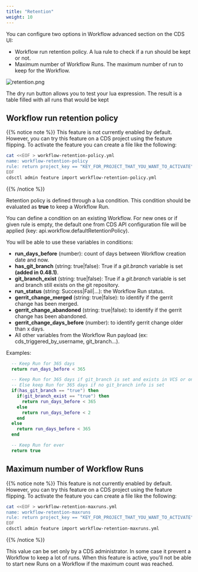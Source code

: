 ```yaml
---
title: "Retention"
weight: 10
---
```


You can configure two options in Workflow advanced section on the CDS UI:
* Workflow run retention policy. A lua rule to check if a run should be kept or not.
* Maximum number of Workflow Runs. The maximum number of run to keep for the Workflow. 

![retention.png](../images/workflow_retention.png)

The dry run button allows you to test your lua expression. The result is a table filled with all runs that would be kept

## Workflow run retention policy

{{% notice note %}}
This feature is not currently enabled by default. However, you can try this feature on a CDS project using the feature flipping.
To activate the feature you can create a file like the following:
```sh
cat <<EOF > workflow-retention-policy.yml
name: workflow-retention-policy
rule: return project_key == "KEY_FOR_PROJECT_THAT_YOU_WANT_TO_ACTIVATE"
EOF
cdsctl admin feature import workflow-retention-policy.yml
```
{{% /notice %}}

Retention policy is defined through a lua condition. This condition should be evaluated as **true** to keep a Workflow Run.

You can define a condition on an existing Workflow. For new ones or if given rule is empty, the default one from CDS API configuration file will be applied (key: api.workflow.defaultRetentionPolicy).

You will be able to use these variables in conditions:
  * **run_days_before** (number): count of days between Workflow creation date and now.
  * **has_git_branch** (string: true|false): True if a *git.branch* variable is set **(added in 0.48.1)**.
  * **git_branch_exist** (string: true|false): True if a *git.branch* variable is set and branch still exists on the git repository.
  * **run_status** (string: Success|Fail|...): the Workflow Run status.
  * **gerrit_change_merged** (string: true|false): to identify if the gerrit change has been merged.
  * **gerrit_change_abandoned** (string: true|false): to identify if the gerrit change has been abandoned.
  * **gerrit_change_days_before** (number): to identify gerrit change older than x days.
  * All other variables from the Workflow Run payload (ex: cds_triggered_by_username, git_branch...).

Examples:
```lua
  -- Keep Run for 365 days
  return run_days_before < 365
````
```lua
  -- Keep Run for 365 days if git_branch is set and exists in VCS or only 2 days for removed branches
  -- Else keep Run for 365 days if no git_branch info is set
  if(has_git_branch == "true") then
    if(git_branch_exist == "true") then
      return run_days_before < 365
    else
      return run_days_before < 2
    end
  else 
    return run_days_before < 365
  end
```
```lua
  -- Keep Run for ever
  return true
```

## Maximum number of Workflow Runs

{{% notice note %}}
This feature is not currently enabled by default. However, you can try this feature on a CDS project using the feature flipping.
To activate the feature you can create a file like the following:
```sh
cat <<EOF > workflow-retention-maxruns.yml
name: workflow-retention-maxruns
rule: return project_key == "KEY_FOR_PROJECT_THAT_YOU_WANT_TO_ACTIVATE"
EOF
cdsctl admin feature import workflow-retention-maxruns.yml
```
{{% /notice %}}

This value can be set only by a CDS administrator. In some case it prevent a Workflow to keep a lot of runs.
When this feature is active, you'll not be able to start new Runs on a Workflow if the maximum count was reached.
